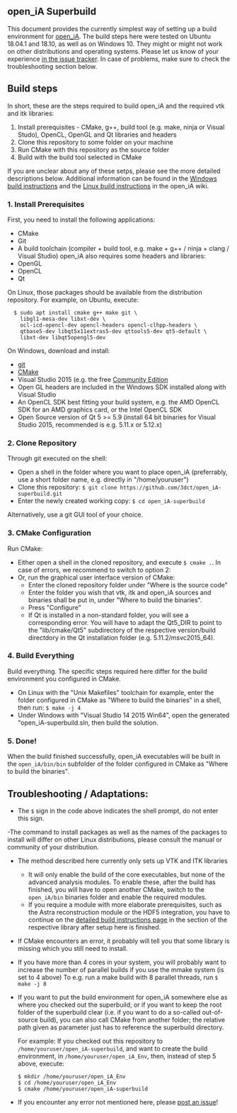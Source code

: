 ## open\_iA Superbuild

This document provides the currently simplest way of setting up a build environment for [open\_iA](https://github.com/3dct/open_iA). The build steps here were tested on Ubuntu 18.04.1 and 18.10, as well as on Windows 10. They might or might not work on other distributions and operating systems. Please let us know of your experience [in the issue tracker](https://github.com/3dct/open_iA-superbuild/issues). In case of problems, make sure to check the troubleshooting section below.

## Build steps

In short, these are the steps required to build open\_iA and the required vtk and itk libraries:
1. Install prerequisites - CMake, g++, build tool (e.g. make, ninja or Visual Studo), OpenCL, OpenGL and Qt libraries and headers
2. Clone  this repository to some folder on your machine
3. Run CMake with this repository as the source folder
4. Build with the build tool selected in CMake

If you are unclear about any of these setps, please see the more detailed descriptions below. Additional information can be found in the [Windows build instructions](https://github.com/3dct/open_iA/wiki/Windows-Build) and the [Linux build instructions](https://github.com/3dct/open_iA/wiki/Linux-Build) in the open\_iA wiki.

### 1. Install Prerequisites
First, you need to install the following applications:
- CMake
- Git
- A build toolchain (compiler + build tool, e.g. make + g++ / ninja + clang / Visual Studio)
open\_iA also requires some headers and libraries:
- OpenGL
- OpenCL
- Qt

On Linux, those packages should be available from the distribution repository. For example, on Ubuntu, execute:
```
  $ sudo apt install cmake g++ make git \
    libgl1-mesa-dev libxt-dev \
    ocl-icd-opencl-dev opencl-headers opencl-clhpp-headers \
    qtbase5-dev libqt5x11extras5-dev qttools5-dev qt5-default \
    libxt-dev libqt5opengl5-dev
```

On Windows, download and install:
- [git](https://git-scm.com/download/win)
- [CMake](https://cmake.org/)
- Visual Studio 2015 (e.g. the free [Community Edition](https://visualstudio.microsoft.com/de/vs/older-downloads)
- Open GL headers are included in the Windows SDK installed along with Visual Studio
- An OpenCL SDK best fitting your build system, e.g. the AMD OpenCL SDK for an AMD graphics card, or the Intel OpenCL SDK
- Open Source version of Qt 5 >= 5.9 (install 64 bit binaries for Visual Studio 2015, recommended is e.g. 5.11.x or 5.12.x) 

### 2. Clone Repository

Through git executed on the shell:
- Open a shell in the folder where you want to place open\_iA (preferrably, use a short folder name, e.g. directly in "/home/youruser")
- Clone this repository: `$ git clone https://github.com/3dct/open_iA-superbuild.git`
- Enter the newly created working copy: `$ cd open_iA-superbuild`

Alternatively, use a git GUI tool of your choice.

### 3. CMake Configuration

Run CMake:
- Either open a shell in the cloned repository, and execute `$ cmake .`. In case of errors, we recommend to switch to option 2: 
- Or, run the graphical user interface version of CMake:
  - Enter the cloned repository folder under "Where is the source code"
  - Enter the folder you wish that vtk, itk and open\_iA sources and binaries shall be put in, under "Where to build the binaries".
  - Press "Configure"
  - If Qt is installed in a non-standard folder, you will see a corresponding error. You will have to adapt the Qt5\_DIR to point to the "lib/cmake/Qt5" subdirectory of the respective version/build directdory in the Qt installation folder (e.g. 5.11.2/msvc2015\_64).

### 4. Build Everything

Build everything. The specific steps required here differ for the build environment you configured in CMake.
- On Linux with the "Unix Makefiles" toolchain for example, enter the folder configured in CMake as "Where to build the binaries" in a shell, then run: `$ make -j 4`
- Under Windows with "Visual Studio 14 2015 Win64", open the generated "open\_iA-superbuild.sln, then build the solution.

### 5. Done!

When the build finished successfully, open\_iA executables will be built in the `open_iA/bin/bin` subfolder of the folder configured in CMake as "Where to build the binaries".

## Troubleshooting / Adaptations:

- The `$` sign in the code above indicates the shell prompt, do not enter this sign.

-The command to install packages as well as the names of the packages to install will differ on other Linux distributions, please consult the manual or community of your distribution.

- The method described here currently only sets up VTK and ITK libraries
  - It will only enable the build of the core executables, but none of the advanced analysis modules. To enable these, after the build has finished, you will have to open another CMake, switch to the `open_iA/bin` binaries folder and enable the required modules.
  -  If you require a module with more elaborate prerequisites, such as the Astra reconstruction module or the HDF5 integration, you have to continue on the [detailed build instructions page](https://github.com/3dct/open_iA/wiki/Linux-Build) in the section of the respective library after setup here is finished.

- If CMake encounters an error, it probably will tell you that some library is missing which you still need to install.

- If you have more than 4 cores in your system, you will probably want to increase the number of parallel builds if you use the mmake system (is set to 4 above) To e.g. run a make build with 8 parallel threads, run
  `$ make -j 8`

- If you want to put the build environment for open\_iA somewhere else as where you checked out the superbuild,
  or if you want to keep the root folder of the superbuild clear (i.e. if you want to do a so-called out-of-source build),
  you can also call CMake from another folder; the relative path given as parameter just has to reference the superbuild directory.

  For example:
  If you checked out this repository to `/home/youruser/open_iA-superbuild`,
  and want to create the build environment, in `/home/youruser/open_iA_Env`, then, instead of step 5 above, execute:
  ```
  $ mkdir /home/youruser/open_iA_Env
  $ cd /home/youruser/open_iA_Env
  $ cmake /home/youruser/open_iA-superbuild
  ```

- If you encounter any error not mentioned here, please [post an issue](https://github.com/3dct/open_iA-superbuild/issues)!
